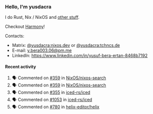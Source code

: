 ### Hello, I'm yusdacra

I do Rust, Nix / NixOS and [other stuff](https://yusdacra.gitlab.io/about).

Checkout [Harmony](https://github.com/harmony-development)!

Contacts:
- Matrix: [@yusdacra:nixos.dev](https://matrix.to/#/@yusdacra:nixos.dev) or [@yusdacra:tchncs.de](https://matrix.to/#/@yusdacra:tchncs.de)
- E-mail: y.bera003.06@pm.me
- LinkedIn: https://www.linkedin.com/in/yusuf-bera-ertan-8468b7192

#### Recent activity

<!--START_SECTION:activity-->
1. 🗣 Commented on [#359](https://github.com/NixOS/nixos-search/issues/359) in [NixOS/nixos-search](https://github.com/NixOS/nixos-search)
2. 🗣 Commented on [#359](https://github.com/NixOS/nixos-search/issues/359) in [NixOS/nixos-search](https://github.com/NixOS/nixos-search)
3. 🗣 Commented on [#355](https://github.com/iced-rs/iced/issues/355) in [iced-rs/iced](https://github.com/iced-rs/iced)
4. 🗣 Commented on [#1053](https://github.com/iced-rs/iced/issues/1053) in [iced-rs/iced](https://github.com/iced-rs/iced)
5. 🗣 Commented on [#780](https://github.com/helix-editor/helix/issues/780) in [helix-editor/helix](https://github.com/helix-editor/helix)
<!--END_SECTION:activity-->
